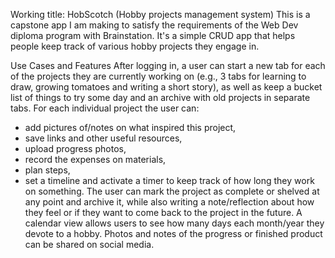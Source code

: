Working title: HobScotch
(Hobby projects management system)
This is a capstone app I am making to satisfy the requirements of the Web Dev diploma program with Brainstation. It's a simple CRUD app that helps people keep track of various hobby projects they engage in. 

Use Cases and Features
After logging in, a user can start a new tab for each of the projects they are currently working
on (e.g., 3 tabs for learning to draw, growing tomatoes and writing a short story), as well as
keep a bucket list of things to try some day and an archive with old projects in separate tabs.
For each individual project the user can:
- add pictures of/notes on what inspired this project,
- save links and other useful resources,
- upload progress photos,
- record the expenses on materials,
- plan steps,
- set a timeline and activate a timer to keep track of how long they work on something.
The user can mark the project as complete or shelved at any point and archive it, while also
writing a note/reflection about how they feel or if they want to come back to the project in the
future. A calendar view allows users to see how many days each month/year they devote to a
hobby. Photos and notes of the progress or finished product can be shared on social media.
